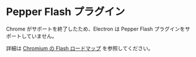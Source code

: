 # Pepper Flash プラグイン

Chrome がサポートを終了したため、Electron は Pepper Flash プラグインをサポートしていません。

詳細は [Chromium の Flash ロードマップ](https://www.chromium.org/flash-roadmap) を参照してください。
